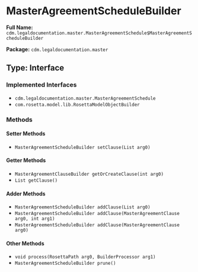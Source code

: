 # MasterAgreementScheduleBuilder

**Full Name:** `cdm.legaldocumentation.master.MasterAgreementSchedule$MasterAgreementScheduleBuilder`

**Package:** `cdm.legaldocumentation.master`

## Type: Interface

### Implemented Interfaces

- `cdm.legaldocumentation.master.MasterAgreementSchedule`
- `com.rosetta.model.lib.RosettaModelObjectBuilder`

### Methods

#### Setter Methods

- `MasterAgreementScheduleBuilder setClause(List arg0)`

#### Getter Methods

- `MasterAgreementClauseBuilder getOrCreateClause(int arg0)`
- `List getClause()`

#### Adder Methods

- `MasterAgreementScheduleBuilder addClause(List arg0)`
- `MasterAgreementScheduleBuilder addClause(MasterAgreementClause arg0, int arg1)`
- `MasterAgreementScheduleBuilder addClause(MasterAgreementClause arg0)`

#### Other Methods

- `void process(RosettaPath arg0, BuilderProcessor arg1)`
- `MasterAgreementScheduleBuilder prune()`

